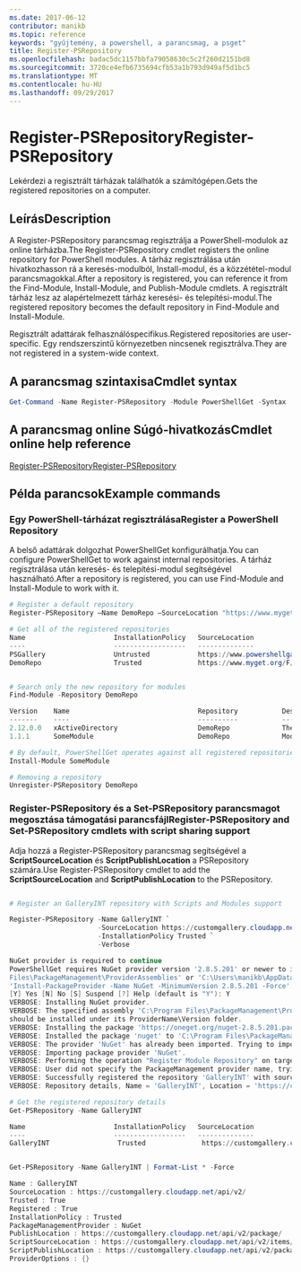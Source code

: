 ```yaml
---
ms.date: 2017-06-12
contributor: manikb
ms.topic: reference
keywords: "gyűjtemény, a powershell, a parancsmag, a psget"
title: Register-PSRepository
ms.openlocfilehash: badac5dc1157bbfa79058630c5c2f260d2151bd8
ms.sourcegitcommit: 3720ce4efb6735694cfb53a1b793d949af5d1bc5
ms.translationtype: MT
ms.contentlocale: hu-HU
ms.lasthandoff: 09/29/2017
---
```

# <a name="register-psrepository"></a><span data-ttu-id="d20fd-103">Register-PSRepository</span><span class="sxs-lookup"><span data-stu-id="d20fd-103">Register-PSRepository</span></span>

<span data-ttu-id="d20fd-104">Lekérdezi a regisztrált tárházak találhatók a számítógépen.</span><span class="sxs-lookup"><span data-stu-id="d20fd-104">Gets the registered repositories on a computer.</span></span>

## <a name="description"></a><span data-ttu-id="d20fd-105">Leírás</span><span class="sxs-lookup"><span data-stu-id="d20fd-105">Description</span></span>

<span data-ttu-id="d20fd-106">A Register-PSRepository parancsmag regisztrálja a PowerShell-modulok az online tárházba.</span><span class="sxs-lookup"><span data-stu-id="d20fd-106">The Register-PSRepository cmdlet registers the online repository for PowerShell modules.</span></span> <span data-ttu-id="d20fd-107">A tárház regisztrálása után hivatkozhasson rá a keresés-modulból, Install-modul, és a közzététel-modul parancsmagokkal.</span><span class="sxs-lookup"><span data-stu-id="d20fd-107">After a repository is registered, you can reference it from the Find-Module, Install-Module, and Publish-Module cmdlets.</span></span> <span data-ttu-id="d20fd-108">A regisztrált tárház lesz az alapértelmezett tárház keresési- és telepítési-modul.</span><span class="sxs-lookup"><span data-stu-id="d20fd-108">The registered repository becomes the default repository in Find-Module and Install-Module.</span></span> 

<span data-ttu-id="d20fd-109">Regisztrált adattárak felhasználóspecifikus.</span><span class="sxs-lookup"><span data-stu-id="d20fd-109">Registered repositories are user-specific.</span></span> <span data-ttu-id="d20fd-110">Egy rendszerszintű környezetben nincsenek regisztrálva.</span><span class="sxs-lookup"><span data-stu-id="d20fd-110">They are not registered in a system-wide context.</span></span>


## <a name="cmdlet-syntax"></a><span data-ttu-id="d20fd-111">A parancsmag szintaxisa</span><span class="sxs-lookup"><span data-stu-id="d20fd-111">Cmdlet syntax</span></span>

```powershell
Get-Command -Name Register-PSRepository -Module PowerShellGet -Syntax
```
## <a name="cmdlet-online-help-reference"></a><span data-ttu-id="d20fd-112">A parancsmag online Súgó-hivatkozás</span><span class="sxs-lookup"><span data-stu-id="d20fd-112">Cmdlet online help reference</span></span>

[<span data-ttu-id="d20fd-113">Register-PSRepository</span><span class="sxs-lookup"><span data-stu-id="d20fd-113">Register-PSRepository</span></span>](http://go.microsoft.com/fwlink/?LinkID=517129)

## <a name="example-commands"></a><span data-ttu-id="d20fd-114">Példa parancsok</span><span class="sxs-lookup"><span data-stu-id="d20fd-114">Example commands</span></span>

### <a name="register-a-powershell-repository"></a><span data-ttu-id="d20fd-115">Egy PowerShell-tárházat regisztrálása</span><span class="sxs-lookup"><span data-stu-id="d20fd-115">Register a PowerShell Repository</span></span>
<span data-ttu-id="d20fd-116">A belső adattárak dolgozhat PowerShellGet konfigurálhatja.</span><span class="sxs-lookup"><span data-stu-id="d20fd-116">You can configure PowerShellGet to work against internal repositories.</span></span> <span data-ttu-id="d20fd-117">A tárház regisztrálása után keresés- és telepítési-modul segítségével használható.</span><span class="sxs-lookup"><span data-stu-id="d20fd-117">After a repository is registered, you can use Find-Module and Install-Module to work with it.</span></span>

```powershell
# Register a default repository
Register-PSRepository –Name DemoRepo –SourceLocation "https://www.myget.org/F/powershellgetdemo/api/v2" –InstallationPolicy Trusted

# Get all of the registered repositories
Name                      InstallationPolicy   SourceLocation
----                      ------------------   --------------
PSGallery                 Untrusted            https://www.powershellgallery.com/api/v2/
DemoRepo                  Trusted              https://www.myget.org/F/powershellgetdemo/api/v2


# Search only the new repository for modules
Find-Module -Repository DemoRepo

Version    Name                                Repository           Description
-------    ----                                ----------           -----------
2.12.0.0   xActiveDirectory                    DemoRepo             The xActiveDirectory module is originally part of the Windows PowerShell Desired State Configuration (DSC) Resource Kit. This version has been modified for use in Azure. This module contains the xADD...
1.1.1      SomeModule                          DemoRepo             Module description.

# By default, PowerShellGet operates against all registered repositories when none is specified. In this example, the “SomeModule” module is installed from the DemoRepo.
Install-Module SomeModule

# Removing a repository
Unregister-PSRepository DemoRepo
```


### <a name="register-psrepository-and-set-psrepository-cmdlets-with-script-sharing-support"></a><span data-ttu-id="d20fd-118">Register-PSRepository és a Set-PSRepository parancsmagot megosztása támogatási parancsfájl</span><span class="sxs-lookup"><span data-stu-id="d20fd-118">Register-PSRepository and Set-PSRepository cmdlets with script sharing support</span></span>

<span data-ttu-id="d20fd-119">Adja hozzá a Register-PSRepository parancsmag segítségével a **ScriptSourceLocation** és **ScriptPublishLocation** a PSRepository számára.</span><span class="sxs-lookup"><span data-stu-id="d20fd-119">Use Register-PSRepository cmdlet to add the **ScriptSourceLocation** and **ScriptPublishLocation** to the PSRepository.</span></span>

```powershell

# Register an GalleryINT repository with Scripts and Modules support

Register-PSRepository -Name GalleryINT `
                      -SourceLocation https://customgallery.cloudapp.net `
                      -InstallationPolicy Trusted `
                      -Verbose

NuGet provider is required to continue
PowerShellGet requires NuGet provider version '2.8.5.201' or newer to interact with NuGet-based repositories. The NuGet provider must be available in 'C:\Program
Files\PackageManagement\ProviderAssemblies' or 'C:\Users\manikb\AppData\Local\PackageManagement\ProviderAssemblies'. You can also install the NuGet provider by running
'Install-PackageProvider -Name NuGet -MinimumVersion 2.8.5.201 -Force'. Do you want PowerShellGet to install and import the NuGet provider now?
[Y] Yes [N] No [S] Suspend [?] Help (default is "Y"): Y
VERBOSE: Installing NuGet provider.
VERBOSE: The specified assembly 'C:\Program Files\PackageManagement\ProviderAssemblies\nuget-anycpu.exe' is installed at top level directory. However it is recommended that the assemblies
should be installed under its ProviderName\Version folder.
VERBOSE: Installing the package 'https://oneget.org/nuget-2.8.5.201.package.swidtag'.
VERBOSE: Installed the package 'nuget' to 'C:\Program Files\PackageManagement\ProviderAssemblies\nuget\2.8.5.201\Microsoft.PackageManagement.NuGetProvider.dll'.
VERBOSE: The provider 'NuGet' has already been imported. Trying to import it again.
VERBOSE: Importing package provider 'NuGet'.
VERBOSE: Performing the operation "Register Module Repository" on target "Module Repository 'GalleryINT' (https://customgallery.cloudapp.net/) in provider 'PowerShellGet'".
VERBOSE: User did not specify the PackageManagement provider name, trying with the provider name 'NuGet'.
VERBOSE: Successfully registered the repository 'GalleryINT' with source location 'https://customgallery.cloudapp.net/api/v2/'.
VERBOSE: Repository details, Name = 'GalleryINT', Location = 'https://customgallery.cloudapp.net/api/v2/'; IsTrusted = 'True'; IsRegistered = 'True'.

# Get the registered repository details
Get-PSRepository -Name GalleryINT

Name                      InstallationPolicy   SourceLocation
----                      ------------------   --------------
GalleryINT                 Trusted              https://customgallery.cloudapp.net/api/v2/


Get-PSRepository -Name GalleryINT | Format-List * -Force

Name : GalleryINT
SourceLocation : https://customgallery.cloudapp.net/api/v2/
Trusted : True
Registered : True
InstallationPolicy : Trusted
PackageManagementProvider : NuGet
PublishLocation : https://customgallery.cloudapp.net/api/v2/package/
ScriptSourceLocation : https://customgallery.cloudapp.net/api/v2/items/psscript/
ScriptPublishLocation : https://customgallery.cloudapp.net/api/v2/package/
ProviderOptions : {}

```

